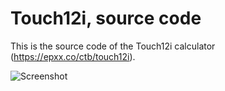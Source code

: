 # Touch12i, source code 

This is the source code of the Touch12i calculator (https://epxx.co/ctb/touch12i).

![Screenshot](https://raw.githubusercontent.com/elvis-epx/Touch12i/master/img/sc.jpg)
